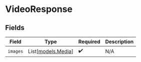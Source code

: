 # VideoResponse


## Fields

| Field                                    | Type                                     | Required                                 | Description                              |
| ---------------------------------------- | ---------------------------------------- | ---------------------------------------- | ---------------------------------------- |
| `images`                                 | List[[models.Media](../models/media.md)] | :heavy_check_mark:                       | N/A                                      |